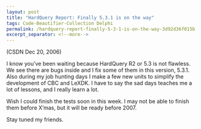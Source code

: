 ```yaml
---
layout: post
title: "HardQuery Report: Finally 5.3.1 is on the way"
tags: Code-Beautifier-Collection Delphi
permalink: /hardquery-report-finally-5-3-1-is-on-the-way-3d92d36f015b
excerpt_separator: <!--more-->
---
```

(CSDN Dec 20, 2006)

I know you’ve been waiting because HardQuery R2 or 5.3 is not flawless. We see there are bugs inside and I fix some of them in this version, 5.3.1. Also during my job hunting days I make a few new units to simplify the development of CBC and LeXDK. I have to say the sad days teaches me a lot of lessons, and I really learn a lot.

Wish I could finish the tests soon in this week. I may not be able to finish them before X’mas, but it will be ready before 2007.

Stay tuned my friends.
<!--more-->